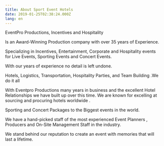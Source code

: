 ```yaml
---
title: About Sport Event Hotels
date: 2019-01-25T02:38:24.000Z
lang: en
---
```

EventPro Productions, Incentives and Hospitality

Is an Award-Winning Production company with over 35 years of Experience.

Specializing in Incentives, Entertainment, Corporate and Hospitality events for Live Events, Sporting Events and Concert Events.

With our years of experience no detail is left undone. 

Hotels, Logistics, Transportation, Hospitality Parties, and Team Building .We do it all

With Eventpro Productions many years in business and the excellent Hotel Relationships we have built up over this time. We are known for excelling at sourcing and procuring hotels worldwide .

Sporting and Concert Packages to the Biggest events in the world.

We have a hand-picked staff of the most experienced Event Planners , Producers and On-Site Management Staff in the industry.

We stand behind our reputation to create an event with memories that will last a lifetime.